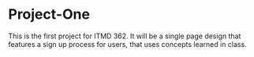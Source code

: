 # Project-One
This is the first project for ITMD 362.  It will be a single page design that features a sign up process for users, that uses concepts learned in class.
